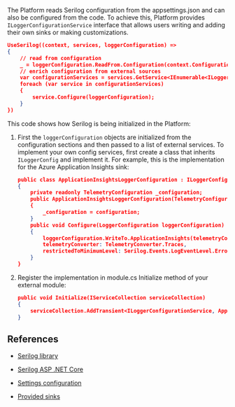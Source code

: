 

The Platform reads Serilog configuration from the appsettings.json and can also be configured from the code. To achieve this, Platform provides `ILoggerConfigurationService` interface that allows users writing and adding their own sinks or making customizations. 

```json title="appsettings.json"
UseSerilog((context, services, loggerConfiguration) =>
{
    // read from configuration
    _ = loggerConfiguration.ReadFrom.Configuration(context.Configuration);
    // enrich configuration from external sources
    var configurationServices = services.GetService<IEnumerable<ILoggerConfigurationService>>();
    foreach (var service in configurationServices)
    {
        service.Configure(loggerConfiguration);
    }
})
```

This code shows how Serilog is being initialized in the Platform:

1. First the `loggerConfiguration` objects are initialized from the configuration sections and then passed to a list of external services. To implement your own config services, first create a class that inherits `ILoggerConfig` and implement it. For example, this is the implementation for the Azure Application Insights sink:

    ```json title="appsettings.json"
    public class ApplicationInsightsLoggerConfiguration : ILoggerConfigurationService
    {
        private readonly TelemetryConfiguration _configuration;
        public ApplicationInsightsLoggerConfiguration(TelemetryConfiguration configuration)
        {
            _configuration = configuration;
        }
        public void Configure(LoggerConfiguration loggerConfiguration)
        {
            loggerConfiguration.WriteTo.ApplicationInsights(telemetryConfiguration: _configuration,
            telemetryConverter: TelemetryConverter.Traces,
            restrictedToMinimumLevel: Serilog.Events.LogEventLevel.Error);
        }
    }
    ```

1. Register the implementation in module.cs Initialize method of your external module:

    ```json title="appsettings.json"
    public void Initialize(IServiceCollection serviceCollection)
    {
        serviceCollection.AddTransient<ILoggerConfigurationService, ApplicationInsightsLoggerConfiguration>();
    }
    ```

## References

* [Serilog library](http://serilog.net/)

* [Serilog ASP .NET Core](https://github.com/serilog/serilog-aspnetcore)

* [Settings configuration](https://github.com/serilog/serilog-settings-configuration)

* [Provided sinks](https://github.com/serilog/serilog/wiki/Provided-Sinks)